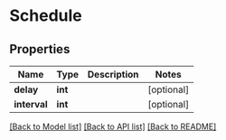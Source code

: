 # Schedule

## Properties
Name | Type | Description | Notes
------------ | ------------- | ------------- | -------------
**delay** | **int** |  | [optional] 
**interval** | **int** |  | [optional] 

[[Back to Model list]](../README.md#documentation-for-models) [[Back to API list]](../README.md#documentation-for-api-endpoints) [[Back to README]](../README.md)


